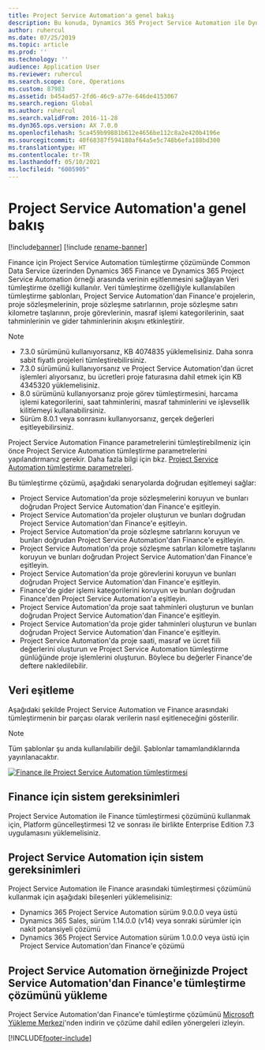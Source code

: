 ```yaml
---
title: Project Service Automation'a genel bakış
description: Bu konuda, Dynamics 365 Project Service Automation ile Dynamics 365 Finance arasındaki tümleştirme çözümü hakkında bilgi sağlanır.
author: ruhercul
ms.date: 07/25/2019
ms.topic: article
ms.prod: ''
ms.technology: ''
audience: Application User
ms.reviewer: ruhercul
ms.search.scope: Core, Operations
ms.custom: 87983
ms.assetid: b454ad57-2fd6-46c9-a77e-646de4153067
ms.search.region: Global
ms.author: ruhercul
ms.search.validFrom: 2016-11-28
ms.dyn365.ops.version: AX 7.0.0
ms.openlocfilehash: 5ca459b99881b612e4656be112c8a2e420b4196e
ms.sourcegitcommit: 40f68387f594180af64a5e5c748b6efa188bd300
ms.translationtype: HT
ms.contentlocale: tr-TR
ms.lasthandoff: 05/10/2021
ms.locfileid: "6005905"
---
```

# <a name="project-service-automation-overview"></a>Project Service Automation'a genel bakış

[!include[banner](../includes/banner.md)]
[!include [rename-banner](~/includes/cc-data-platform-banner.md)]

Finance için Project Service Automation tümleştirme çözümünde Common Data Service üzerinden Dynamics 365 Finance ve Dynamics 365 Project Service Automation örneği arasında verinin eşitlenmesini sağlayan Veri tümleştirme özelliği kullanılır. Veri tümleştirme özelliğiyle kullanılabilen tümleştirme şablonları, Project Service Automation'dan Finance'e projelerin, proje sözleşmelerinin, proje sözleşme satırlarının, proje sözleşme satırı kilometre taşlarının, proje görevlerinin, masraf işlemi kategorilerinin, saat tahminlerinin ve gider tahminlerinin akışını etkinleştirir.

> [!NOTE]
> - 7.3.0 sürümünü kullanıyorsanız, KB 4074835 yüklemelisiniz. Daha sonra sabit fiyatlı projeleri tümleştirebilirsiniz.
> - 7.3.0 sürümünü kullanıyorsanız ve Project Service Automation'dan ücret işlemleri alıyorsanız, bu ücretleri proje faturasına dahil etmek için KB 4345320 yüklemelisiniz.
> - 8.0 sürümünü kullanıyorsanız proje görev tümleştirmesini, harcama işlemi kategorilerini, saat tahminlerini, masraf tahminlerini ve işlevsellik kilitlemeyi kullanabilirsiniz.
> - Sürüm 8.0.1 veya sonrasını kullanıyorsanız, gerçek değerleri eşitleyebilirsiniz.

Project Service Automation Finance parametrelerini tümleştirebilmeniz için önce Project Service Automation tümleştirme parametrelerini yapılandırmanız gerekir. Daha fazla bilgi için bkz. [Project Service Automation tümleştirme parametreleri](PSA-parameters.md).

Bu tümleştirme çözümü, aşağıdaki senaryolarda doğrudan eşitlemeyi sağlar:

- Project Service Automation'da proje sözleşmelerini koruyun ve bunları doğrudan Project Service Automation'dan Finance'e eşitleyin.
- Project Service Automation'da projeler oluşturun ve bunları doğrudan Project Service Automation'dan Finance'e eşitleyin.
- Project Service Automation'da proje sözleşme satırlarını koruyun ve bunları doğrudan Project Service Automation'dan Finance'e eşitleyin.
- Project Service Automation'da proje sözleşme satırları kilometre taşlarını koruyun ve bunları doğrudan Project Service Automation'dan Finance'e eşitleyin.
- Project Service Automation'da proje görevlerini koruyun ve bunları doğrudan Project Service Automation'dan Finance'e eşitleyin.
- Finance'de gider işlemi kategorilerini koruyun ve bunları doğrudan Finance'den Project Service Automation'a eşitleyin.
- Project Service Automation'da proje saat tahminleri oluşturun ve bunları doğrudan Project Service Automation'dan Finance'e eşitleyin.
- Project Service Automation'da proje gider tahminleri oluşturun ve bunları doğrudan Project Service Automation'dan Finance'e eşitleyin.
- Project Service Automation'da proje saati, masraf ve ücret fiili değerlerini oluşturun ve Project Service Automation tümleştirme günlüğünde proje işlemlerini oluşturun. Böylece bu değerler Finance'de deftere nakledilebilir.

## <a name="data-synchronization"></a>Veri eşitleme

Aşağıdaki şekilde Project Service Automation ve Finance arasındaki tümleştirmenin bir parçası olarak verilerin nasıl eşitleneceğini gösterilir.

> [!NOTE]
> Tüm şablonlar şu anda kullanılabilir değil. Şablonlar tamamlandıklarında yayınlanacaktır.

[![Finance ile Project Service Automation tümleştirmesi](./media/PSA-integration.png)](./media/PSA-integration.png)

## <a name="system-requirements-for-finance"></a>Finance için sistem gereksinimleri

Project Service Automation ile Finance tümleştirmesi çözümünü kullanmak için, Platform güncelleştirmesi 12 ve sonrası ile birlikte Enterprise Edition 7.3 uygulamasını yüklemelisiniz.

## <a name="system-requirements-for-project-service-automation"></a>Project Service Automation için sistem gereksinimleri

Project Service Automation ile Finance arasındaki tümleştirmesi çözümünü kullanmak için aşağıdaki bileşenleri yüklemelisiniz:

- Dynamics 365 Project Service Automation sürüm 9.0.0.0 veya üstü
- Dynamics 365 Sales, sürüm 1.14.0.0 (v14) veya sonraki sürümler için nakit potansiyeli çözümü
- Dynamics 365 Project Service Automation sürüm 1.0.0.0 veya üstü için Project Service Automation'dan Finance'e çözümü

## <a name="install-the-project-service-automation-to-finance-integration-solution-in-your-project-service-automation-instance"></a>Project Service Automation örneğinizde Project Service Automation'dan Finance'e tümleştirme çözümünü yükleme

Project Service Automation'dan Finance'e tümleştirme çözümünü [Microsoft Yükleme Merkezi](https://www.microsoft.com/download/details.aspx?id=57016)'nden indirin ve çözüme dahil edilen yönergeleri izleyin.


[!INCLUDE[footer-include](../includes/footer-banner.md)]